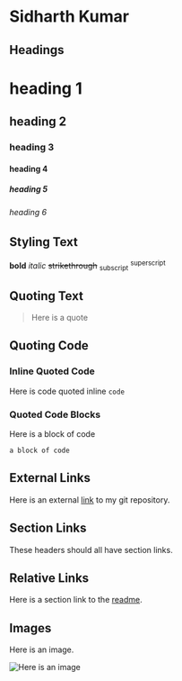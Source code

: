 # Sidharth Kumar

## Headings

# heading 1 
## heading 2 
### heading 3
#### heading 4
##### heading 5
###### heading 6

## Styling Text


**bold** *italic* ~~strikethrough~~ <sub>subscript</sub> <sup>superscript</sup>

## Quoting Text

> Here is a quote

## Quoting Code

### Inline Quoted Code

Here is code quoted inline `code`

### Quoted Code Blocks

Here is a block of code

```
a block of code 
```

## External Links
Here is an external [link](https://github.com/argonautica/CSE110Lab1) to my git repository. 

## Section Links

These headers should all have section links. 

## Relative Links

Here is a section link to the [readme](README.md). 

## Images

Here is an image. 

![Here is an image](https://library.ucsd.edu/news-events/wp-content/uploads/2020/08/Library-Blog-Post-Feature-1920x1080-50th-1.jpg)




